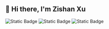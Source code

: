## 👋 Hi there, I'm Zishan Xu
![Static Badge](https://img.shields.io/badge/python-python)
![Static Badge](https://img.shields.io/badge/html-html)
![Static Badge](https://img.shields.io/badge/java-java)


<!--
**33zs/33zs** is a ✨ _special_ ✨ repository because its `README.md` (this file) appears on your GitHub profile.

Here are some ideas to get you started:

- 🔭 I’m currently working on ...
- 🌱 I’m currently learning ...
- 👯 I’m looking to collaborate on ...
- 🤔 I’m looking for help with ...
- 💬 Ask me about ...
- 📫 How to reach me: ...
- 😄 Pronouns: ...
- ⚡ Fun fact: ...
-->
